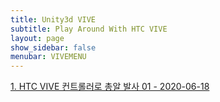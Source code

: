 ```yaml
---
title: Unity3d VIVE
subtitle: Play Around With HTC VIVE
layout: page
show_sidebar: false
menubar: VIVEMENU
---
```


[1. HTC VIVE 컨트롤러로 총알 발사 01 - 2020-06-18](https://beatchoi.github.io/unity3d/vive/2020/06/18/HTCVIVEShooting1/)  
